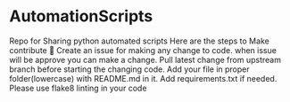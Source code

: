 # AutomationScripts
Repo for Sharing python automated scripts
Here are the steps to Make contribute 👣
 Create an issue for making any change to code. when issue will be approve you can make a change.
 Pull latest change from upstream branch before starting the changing code.
 Add your file in proper folder(lowercase) with README.md in it. Add requirements.txt if needed.
 Please use flake8 linting in your code
